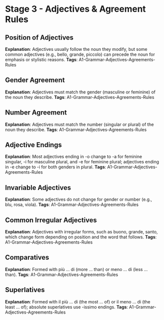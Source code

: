 # Stage 3 - Adjectives & Agreement Rules

## Position of Adjectives
**Explanation**: Adjectives usually follow the noun they modify, but some common adjectives (e.g., bello, grande, piccolo) can precede the noun for emphasis or stylistic reasons.
**Tags**: A1-Grammar-Adjectives-Agreements-Rules

## Gender Agreement
**Explanation**: Adjectives must match the gender (masculine or feminine) of the noun they describe.
**Tags**: A1-Grammar-Adjectives-Agreements-Rules

## Number Agreement
**Explanation**: Adjectives must match the number (singular or plural) of the noun they describe.
**Tags**: A1-Grammar-Adjectives-Agreements-Rules

## Adjective Endings
**Explanation**: Most adjectives ending in -o change to -a for feminine singular, -i for masculine plural, and -e for feminine plural; adjectives ending in -e change to -i for both genders in plural.
**Tags**: A1-Grammar-Adjectives-Agreements-Rules

## Invariable Adjectives
**Explanation**: Some adjectives do not change for gender or number (e.g., blu, rosa, viola).
**Tags**: A1-Grammar-Adjectives-Agreements-Rules

## Common Irregular Adjectives
**Explanation**: Adjectives with irregular forms, such as buono, grande, santo, which change form depending on position and the word that follows.
**Tags**: A1-Grammar-Adjectives-Agreements-Rules

## Comparatives
**Explanation**: Formed with più ... di (more ... than) or meno ... di (less ... than).
**Tags**: A1-Grammar-Adjectives-Agreements-Rules

## Superlatives
**Explanation**: Formed with il più ... di (the most ... of) or il meno ... di (the least ... of); absolute superlatives use -issimo endings.
**Tags**: A1-Grammar-Adjectives-Agreements-Rules
